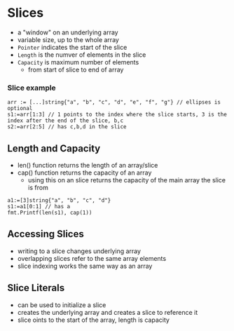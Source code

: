 # Slices

- a "window" on an underlying array
- variable size, up to the whole array
- `Pointer` indicates the start of the slice
- `Length` is the numver of elements in the slice
- `Capacity` is maximum number of elements
  - from start of slice to end of array

### Slice example
```golang
arr := [...]string{"a", "b", "c", "d", "e", "f", "g"} // ellipses is optional
s1:=arr[1:3] // 1 points to the index where the slice starts, 3 is the index after the end of the slice, b,c
s2:=arr[2:5] // has c,b,d in the slice
```
## Length and Capacity
- len() function returns the length of an array/slice
- cap() function returns the capacity of an array
  - using this on an slice returns the capacity of the main array the slice is from
```golang
a1:=[3]string{"a", "b", "c", "d"}
s1:=a1[0:1] // has a
fmt.Printf(len(s1), cap(1))
```
## Accessing Slices
- writing to a slice changes underlying array
- overlapping slices refer to the same array elements
- slice indexing works the same way as an array

## Slice Literals
- can be used to initialize a slice
- creates the underlying array and creates a slice to reference it
- slice oints to the start of the array, length is capacity
